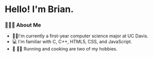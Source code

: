 ﻿# Hello! I'm Brian.

###  👨🏻‍💻  About Me 

- 👨‍🎓I'm currently a first-year computer science major at UC Davis.
- 💻 I'm familiar with C, C++, HTML5, CSS, and JavaScript.
- 🏃 👨‍🍳 Running and cooking are two of my hobbies.
